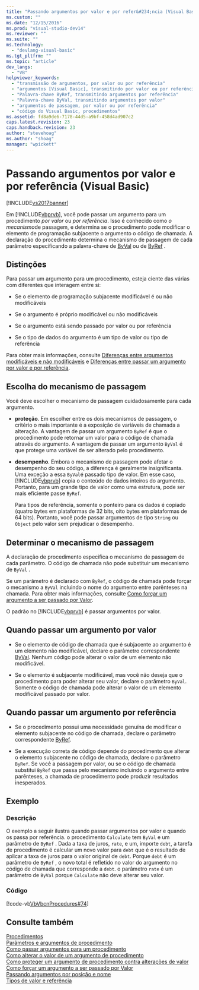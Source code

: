 ```yaml
---
title: "Passando argumentos por valor e por refer&#234;ncia (Visual Basic) | Microsoft Docs"
ms.custom: ""
ms.date: "12/15/2016"
ms.prod: "visual-studio-dev14"
ms.reviewer: ""
ms.suite: ""
ms.technology: 
  - "devlang-visual-basic"
ms.tgt_pltfrm: ""
ms.topic: "article"
dev_langs: 
  - "VB"
helpviewer_keywords: 
  - "transmissão de argumentos, por valor ou por referência"
  - "argumentos [Visual Basic], transmitindo por valor ou por referência"
  - "Palavra-chave ByRef, transmitindo argumentos por referência"
  - "Palavra-chave ByVal, transmitindo argumentos por valor"
  - "argumentos de passagem, por valor ou por referência"
  - "código do Visual Basic, procedimentos"
ms.assetid: fd8a9de6-7178-44d5-a9bf-458d4ad907c2
caps.latest.revision: 23
caps.handback.revision: 23
author: "stevehoag"
ms.author: "shoag"
manager: "wpickett"
---
```

# Passando argumentos por valor e por refer&#234;ncia (Visual Basic)
[!INCLUDE[vs2017banner](../../../../csharp/includes/vs2017banner.md)]

Em [!INCLUDE[vbprvb](../../../../csharp/programming-guide/concepts/linq/includes/vbprvb_md.md)], você pode passar um argumento para um procedimento *por valor* ou *por referência*.  Isso é conhecido como *o mecanismo*de passagem, e determina se o procedimento pode modificar o elemento de programação subjacente o argumento o código de chamada.  A declaração do procedimento determina o mecanismo de passagem de cada parâmetro especificando a palavra\-chave de [ByVal](../../../../visual-basic/language-reference/modifiers/byval.md) ou de [ByRef](../../../../visual-basic/language-reference/modifiers/byref.md) .  
  
## Distinções  
 Para passar um argumento para um procedimento, esteja ciente das várias com diferentes que interagem entre si:  
  
-   Se o elemento de programação subjacente modificável é ou não modificáveis  
  
-   Se o argumento é próprio modificável ou não modificáveis  
  
-   Se o argumento está sendo passado por valor ou por referência  
  
-   Se o tipo de dados do argumento é um tipo de valor ou tipo de referência  
  
 Para obter mais informações, consulte [Diferenças entre argumentos modificáveis e não modificáveis](../../../../visual-basic/programming-guide/language-features/procedures/differences-between-modifiable-and-nonmodifiable-arguments.md) e [Diferenças entre passar um argumento por valor e por referência](../../../../visual-basic/programming-guide/language-features/procedures/differences-between-passing-an-argument-by-value-and-by-reference.md).  
  
## Escolha do mecanismo de passagem  
 Você deve escolher o mecanismo de passagem cuidadosamente para cada argumento.  
  
-   **proteção**.  Em escolher entre os dois mecanismos de passagem, o critério o mais importante é a exposição de variáveis de chamada a alteração.  A vantagem de passar um argumento `ByRef` é que o procedimento pode retornar um valor para o código de chamada através do argumento.  A vantagem de passar um argumento `ByVal` é que protege uma variável de ser alterado pelo procedimento.  
  
-   **desempenho**.  Embora o mecanismo de passagem pode afetar o desempenho do seu código, a diferença é geralmente insignificanta.  Uma exceção a essa `ByVal`é passado tipo de valor.  Em esse caso, [!INCLUDE[vbprvb](../../../../csharp/programming-guide/concepts/linq/includes/vbprvb_md.md)] copia o conteúdo de dados inteiros do argumento.  Portanto, para um grande tipo de valor como uma estrutura, pode ser mais eficiente passe `ByRef`.  
  
     Para tipos de referência, somente o ponteiro para os dados é copiado \(quatro bytes em plataformas de 32 bits, oito bytes em plataformas de 64 bits\).  Portanto, você pode passar argumentos de tipo `String` ou `Object` pelo valor sem prejudicar o desempenho.  
  
## Determinar o mecanismo de passagem  
 A declaração de procedimento especifica o mecanismo de passagem de cada parâmetro.  O código de chamada não pode substituir um mecanismo de `ByVal` .  
  
 Se um parâmetro é declarado com `ByRef`, o código de chamada pode forçar o mecanismo a `ByVal` incluindo o nome do argumento entre parênteses na chamada.  Para obter mais informações, consulte [Como forçar um argumento a ser passado por Valor](../Topic/How%20to:%20Force%20an%20Argument%20to%20Be%20Passed%20by%20Value%20\(Visual%20Basic\).md).  
  
 O padrão no [!INCLUDE[vbprvb](../../../../csharp/programming-guide/concepts/linq/includes/vbprvb_md.md)] é passar argumentos por valor.  
  
## Quando passar um argumento por valor  
  
-   Se o elemento de código de chamada que é subjacente ao argumento é um elemento não modificável, declare o parâmetro correspondente [ByVal](../../../../visual-basic/language-reference/modifiers/byval.md).  Nenhum código pode alterar o valor de um elemento não modificável.  
  
-   Se o elemento é subjacente modificável, mas você não deseja que o procedimento para poder alterar seu valor, declare o parâmetro `ByVal`.  Somente o código de chamada pode alterar o valor de um elemento modificável passado por valor.  
  
## Quando passar um argumento por referência  
  
-   Se o procedimento possui uma necessidade genuína de modificar o elemento subjacente no código de chamada, declare o parâmetro correspondente [ByRef](../../../../visual-basic/language-reference/modifiers/byref.md).  
  
-   Se a execução correta de código depende do procedimento que alterar o elemento subjacente no código de chamada, declare o parâmetro `ByRef`.  Se você a passagem por valor, ou se o código de chamada substitui `ByRef` que passa pelo mecanismo incluindo o argumento entre parênteses, a chamada de procedimento pode produzir resultados inesperados.  
  
## Exemplo  
  
### Descrição  
 O exemplo a seguir ilustra quando passar argumentos por valor e quando os passa por referência.  o procedimento `Calculate` tem `ByVal` e um parâmetro de `ByRef` .  Dada a taxa de juros, `rate`, e um, importe `debt`, a tarefa de procedimento é calcular um novo valor para `debt` que é o resultado de aplicar a taxa de juros para o valor original de `debt`.  Porque `debt` é um parâmetro de `ByRef` , o novo total é refletido no valor do argumento no código de chamada que corresponde a `debt`.  o parâmetro `rate` é um parâmetro de `ByVal` porque `Calculate` não deve alterar seu valor.  
  
### Código  
 [!code-vb[VbVbcnProcedures#74](../../../../visual-basic/programming-guide/language-features/procedures/codesnippet/VisualBasic/passing-arguments-by-value-and-by-reference_1.vb)]  
  
## Consulte também  
 [Procedimentos](../../../../visual-basic/programming-guide/language-features/procedures/index.md)   
 [Parâmetros e argumentos de procedimento](../../../../visual-basic/programming-guide/language-features/procedures/procedure-parameters-and-arguments.md)   
 [Como passar argumentos para um procedimento](../../../../visual-basic/programming-guide/language-features/procedures/how-to-pass-arguments-to-a-procedure.md)   
 [Como alterar o valor de um argumento de procedimento](../../../../visual-basic/programming-guide/language-features/procedures/how-to-change-the-value-of-a-procedure-argument.md)   
 [Como proteger um argumento de procedimento contra alterações de valor](../../../../visual-basic/programming-guide/language-features/procedures/how-to-protect-a-procedure-argument-against-value-changes.md)   
 [Como forçar um argumento a ser passado por Valor](../Topic/How%20to:%20Force%20an%20Argument%20to%20Be%20Passed%20by%20Value%20\(Visual%20Basic\).md)   
 [Passando argumentos por posição e nome](../../../../visual-basic/programming-guide/language-features/procedures/passing-arguments-by-position-and-by-name.md)   
 [Tipos de valor e referência](../../../../visual-basic/programming-guide/language-features/data-types/value-types-and-reference-types.md)